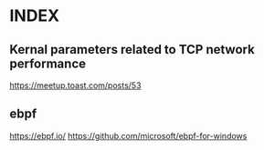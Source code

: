 # INDEX

## Kernal parameters related to TCP network performance

https://meetup.toast.com/posts/53

## ebpf

https://ebpf.io/
https://github.com/microsoft/ebpf-for-windows
